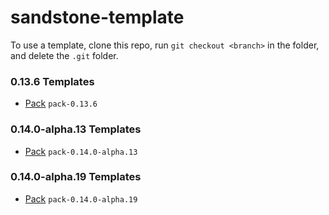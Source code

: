 # sandstone-template

To use a template, clone this repo, run `git checkout <branch>` in the folder, and delete the `.git` folder.

### 0.13.6 Templates
- [Pack](https://github.com/sandstone-mc/sandstone-template/tree/pack-0.13.6) `pack-0.13.6`

### 0.14.0-alpha.13 Templates
- [Pack](https://github.com/sandstone-mc/sandstone-template/tree/pack-0.14.0-alpha.13) `pack-0.14.0-alpha.13`

### 0.14.0-alpha.19 Templates
- [Pack](https://github.com/sandstone-mc/sandstone-template/tree/pack-0.14.0-alpha.19) `pack-0.14.0-alpha.19`
